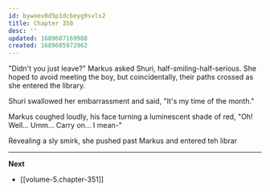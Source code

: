 ```yaml
---
id: bywoev0d5p1dc6eyg9svls2
title: Chapter 350
desc: ''
updated: 1689607169988
created: 1689605972962
---
```


"Didn't you just leave?" Markus asked Shuri, half-smiling-half-serious. She hoped to avoid meeting the boy, but coincidentally, their paths crossed as she entered the library.

Shuri swallowed her embarrassment and said, "It's my time of the month."

Markus coughed loudly, his face turning a luminescent shade of red, "Oh! Well... Umm... Carry on... I mean-"

Revealing a sly smirk, she pushed past Markus and entered teh librar

____

**Next**
* [[volume-5.chapter-351]]